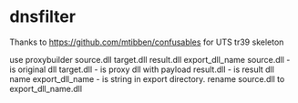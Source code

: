 # dnsfilter

Thanks to https://github.com/mtibben/confusables for UTS tr39 skeleton


use proxybuilder source.dll target.dll result.dll export_dll_name
source.dll - is original dll
target.dll - is proxy dll with payload
result.dll - is result dll name
export_dll_name - is string in export directory. rename source.dll to export_dll_name.dll